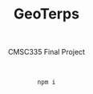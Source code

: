 <summary align=center dir=ltr ><summary dir=rtl align=center /><h1>GeoTerps</h1></summary>
<br/><p align=center >CMSC335 Final Project</p>
<br/>

```sh
npm i
```
